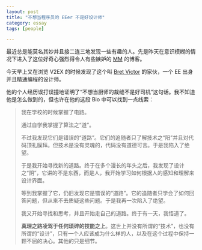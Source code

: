 ```yaml
---
layout: post
title: "不想当程序员的 EEer 不是好设计师"
category: essay
tags: [people]

---
```



最近总是能莫名其妙并且接二连三地发现一些有趣的人。先是昨天在意识模糊的情况下进入了这位好奇心强烈得令人有些嫉妒的 [MM](http://localhost-8080.com/about/) 的博客。


今天早上又在浏览 V2EX 的时候发现了这个叫 [Bret Victor](http://worrydream.com/#!/Bio) 的家伙，一个 EE 出身并且精通编程的设计师。


他的个人经历误打误撞地证明了“不想当厨师的裁缝不是好司机”这句话。我不知道他是怎么做到的，但也许在他的这段 Bio 中可以找到一点线索：


> 我在学校的时候掌握了电路。
> 
> 
> 通过自学我掌握了算法之“道”。
> 
> 
> 不过我发现它们是错误的“道路”。它们的追随者只了解技术之“阳”并且对代码顶礼膜拜。但技术是没有灵魂的，代码没有道德可言。于是我陷入了绝望。
> 
> 
> 于是我开始寻找新的道路。终于在多个漫长的年头之后，我发现了设计之“阴”，它讲的不是东西，而是人，我开始学习如何根据人的感知和理解来设计界面。
> 
> 
> 等到我掌握了它，仍旧发现它是错误的“道路”。它的追随者只学会了如何回答问题，但从来不去质疑这些问题。于是我再一次陷入了绝望。
> 
> 
> 我又开始寻找和思考，并且开始走自己的道路。终于有一天，我悟道了。
> 
> 
> **真理之路凌驾于任何琐碎的技能之上**。这世上并没有所谓的“技术”，也没有所谓的“设计”，只有一个人应该成为什么样的人，以及在这个过程中保持一颗不屈的决心。其他的只是细节。

